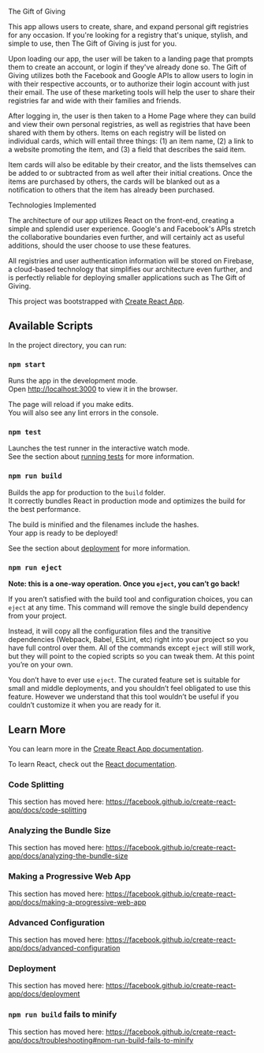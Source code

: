 The Gift of Giving

This app allows users to create, share, and expand personal gift registries for any occasion.  If you're looking for a registry that's unique, stylish, and simple to use, then The Gift of Giving is just for you. 

Upon loading our app, the user will be taken to a landing page that prompts them to create an account, or login if they've already done so.  The Gift of Giving utilizes both the Facebook and Google APIs to allow users to login in with their respective accounts, or to authorize their login account with just their email.  The use of these marketing tools will help the user to share their registries far and wide with their families and friends.

After logging in, the user is then taken to a Home Page where they can build and view their own personal registries, as well as registries that have been shared with them by others.  Items on each registry will be listed on individual cards, which will entail three things: (1) an item name, (2) a link to a website promoting the item, and (3) a field that describes the said item.  

Item cards will also be editable by their creator, and the lists themselves can be added to or subtracted from as well after their initial creations.  Once the items are purchased by others, the cards will be blanked out as a notification to others that the item has already been purchased.


Technologies Implemented

The architecture of our app utilizes React on the front-end, creating a simple and splendid user experience.  Google's and Facebook's APIs stretch the collaborative boundaries even further, and will certainly act as useful additions, should the user choose to use these features.  

All registries and user authentication information will be stored on Firebase, a cloud-based technology that simplifies our architecture even further, and is perfectly reliable for deploying smaller applications such as The Gift of Giving.    



This project was bootstrapped with [Create React App](https://github.com/facebook/create-react-app).

## Available Scripts

In the project directory, you can run:

### `npm start`

Runs the app in the development mode.<br>
Open [http://localhost:3000](http://localhost:3000) to view it in the browser.

The page will reload if you make edits.<br>
You will also see any lint errors in the console.

### `npm test`

Launches the test runner in the interactive watch mode.<br>
See the section about [running tests](https://facebook.github.io/create-react-app/docs/running-tests) for more information.

### `npm run build`

Builds the app for production to the `build` folder.<br>
It correctly bundles React in production mode and optimizes the build for the best performance.

The build is minified and the filenames include the hashes.<br>
Your app is ready to be deployed!

See the section about [deployment](https://facebook.github.io/create-react-app/docs/deployment) for more information.

### `npm run eject`

**Note: this is a one-way operation. Once you `eject`, you can’t go back!**

If you aren’t satisfied with the build tool and configuration choices, you can `eject` at any time. This command will remove the single build dependency from your project.

Instead, it will copy all the configuration files and the transitive dependencies (Webpack, Babel, ESLint, etc) right into your project so you have full control over them. All of the commands except `eject` will still work, but they will point to the copied scripts so you can tweak them. At this point you’re on your own.

You don’t have to ever use `eject`. The curated feature set is suitable for small and middle deployments, and you shouldn’t feel obligated to use this feature. However we understand that this tool wouldn’t be useful if you couldn’t customize it when you are ready for it.

## Learn More

You can learn more in the [Create React App documentation](https://facebook.github.io/create-react-app/docs/getting-started).

To learn React, check out the [React documentation](https://reactjs.org/).

### Code Splitting

This section has moved here: https://facebook.github.io/create-react-app/docs/code-splitting

### Analyzing the Bundle Size

This section has moved here: https://facebook.github.io/create-react-app/docs/analyzing-the-bundle-size

### Making a Progressive Web App

This section has moved here: https://facebook.github.io/create-react-app/docs/making-a-progressive-web-app

### Advanced Configuration

This section has moved here: https://facebook.github.io/create-react-app/docs/advanced-configuration

### Deployment

This section has moved here: https://facebook.github.io/create-react-app/docs/deployment

### `npm run build` fails to minify

This section has moved here: https://facebook.github.io/create-react-app/docs/troubleshooting#npm-run-build-fails-to-minify
